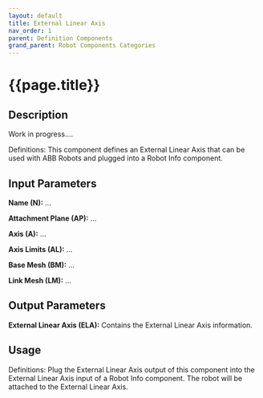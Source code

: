 ```yaml
---
layout: default
title: External Linear Axis
nav_order: 1
parent: Definition Components
grand_parent: Robot Components Categories
---
```


# **{{page.title}}**

## **Description**

Work in progress....

Definitions: This component defines an External Linear Axis that can be used with ABB Robots and plugged into a Robot Info component.

## **Input Parameters**

**Name (N):** ...

**Attachment Plane (AP):** ...

**Axis (A):** ...

**Axis Limits (AL):** ...

**Base Mesh (BM):** ...

**Link Mesh (LM):** ...

## **Output Parameters**

**External Linear Axis (ELA):** Contains the External Linear Axis information.

## **Usage**

Definitions: Plug the External Linear Axis output of this component into the External Linear Axis input of a Robot Info component. The robot will be attached to the External Linear Axis.
